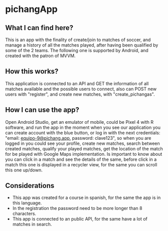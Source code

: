 # pichangApp


## What I can find here?

This is an app with the finality of create/join to matches of soccer, and manage a history of all 
the matches played, after having been qualified by some of the 2 teams. The following one is 
supported by Android, and created with the patron of MVVM.


## How this works?

This application is connected to an API and GET the information of all matches available and the
possible users to connect, also can POST new users with "register", and create new matches, 
with "create_pichangas".


## How I can use the app?

Open Android Studio, get an emulator of mobile, could be Pixel 4 with R software, and run the app in
 the moment when you see our application you can create account with the blue button, or log in with 
the next credentials: "email: equipo-9@pichang.app, password: clave123", so when you are logged in 
you could see your profile, create new matches, search between created matches, qualify your played 
matches, get the location of the match for be played with Google Maps implementation. Is important to
 know about you can click in a match and see the details of the same, before click in a match this 
one is displayed in a recycler view, for the same you can scroll this one up/down.


## Considerations

- This app was created for a course in spanish, for the same the app is in this language.
- In the registration the password need to be more longer than 8 characters.
- This app is connected to an public API, for the same have a lot of matches in search.

